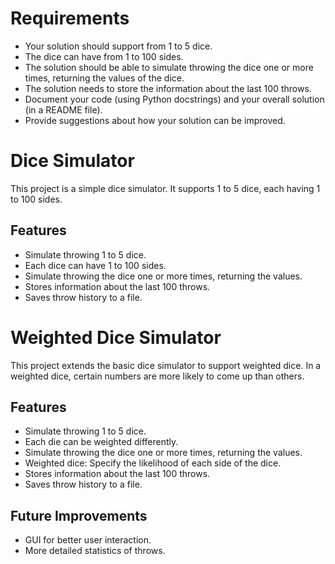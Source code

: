 # Requirements

- Your solution should support from 1 to 5 dice.
- The dice can have from 1 to 100 sides.
- The solution should be able to simulate throwing the dice one or more times, returning the values of the dice.
- The solution needs to store the information about the last 100 throws.
- Document your code (using Python docstrings) and your overall solution (in a README file).
- Provide suggestions about how your solution can be improved.

# Dice Simulator

This project is a simple dice simulator. It supports 1 to 5 dice, each having 1 to 100 sides.

## Features
- Simulate throwing 1 to 5 dice.
- Each dice can have 1 to 100 sides.
- Simulate throwing the dice one or more times, returning the values.
- Stores information about the last 100 throws.
- Saves throw history to a file.

# Weighted Dice Simulator

This project extends the basic dice simulator to support weighted dice. In a weighted dice, certain numbers are more likely to come up than others.

## Features
- Simulate throwing 1 to 5 dice.
- Each die can be weighted differently.
- Simulate throwing the dice one or more times, returning the values.
- Weighted dice: Specify the likelihood of each side of the dice.
- Stores information about the last 100 throws.
- Saves throw history to a file.

## Future Improvements
- GUI for better user interaction.
- More detailed statistics of throws.
